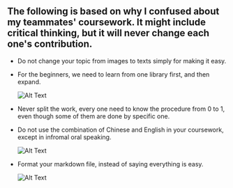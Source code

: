 ## The following is based on why I confused about my teammates' coursework. It might include critical thinking, but it will never change each one's contribution.


* Do not change your topic from images to texts simply for making it easy.

* For the beginners, we need to learn from one library first, and then expand.
  
  ![Alt Text](https://github.com/yueyue4737/EC601MiniProject1_YueLiu/blob/master/Avoid/avoid1.png)

* Never split the work, every one need to know the procedure from 0 to 1, even though some of them are done by specific one.

* Do not use the combination of Chinese and English in your coursework, except in infromal oral speaking.

  ![Alt Text](https://github.com/yueyue4737/EC601MiniProject1_YueLiu/blob/master/Avoid/avoid2.png)

* Format your markdown file, instead of saying everything is easy. 

  ![Alt Text](https://github.com/yueyue4737/EC601MiniProject1_YueLiu/blob/master/Avoid/avoid3.png)
